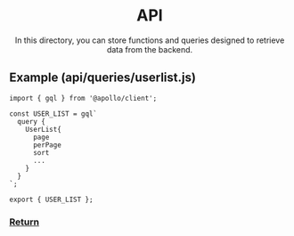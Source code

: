 <div align="center">
  <h1>API</h1>
  <p>In this directory, you can store functions and queries designed to retrieve data from the backend.</p>
</div>

## Example (api/queries/userlist.js)

    import { gql } from '@apollo/client';

    const USER_LIST = gql`
      query {
        UserList{
          page
          perPage
          sort
          ...
        }
      }
    `;

    export { USER_LIST };

### [Return](../README.md)